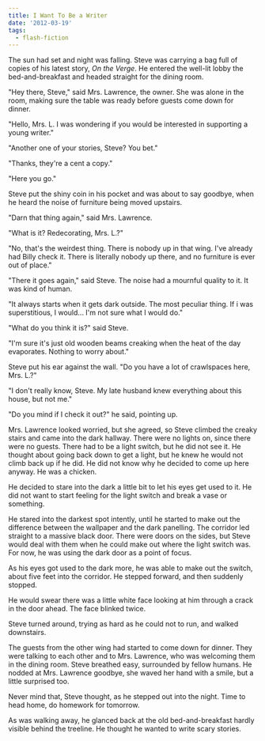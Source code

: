 ```yaml
---
title: I Want To Be a Writer
date: '2012-03-19'
tags:
  - flash-fiction
---
```


The sun had set and night was falling. Steve was carrying a bag full of copies
of his latest story, _On the Verge_. He entered the well-lit lobby the
bed-and-breakfast and headed straight for the dining room.

<!-- truncate -->

"Hey there, Steve," said Mrs. Lawrence, the owner. She was alone in the room,
making sure the table was ready before guests come down for dinner.

"Hello, Mrs. L. I was wondering if you would be interested in supporting a young
writer."

"Another one of your stories, Steve? You bet."

"Thanks, they're a cent a copy."

"Here you go."

Steve put the shiny coin in his pocket and was about to say goodbye, when he
heard the noise of furniture being moved upstairs.

"Darn that thing again," said Mrs. Lawrence.

"What is it? Redecorating, Mrs. L.?"

"No, that's the weirdest thing. There is nobody up in that wing. I've already
had Billy check it. There is literally nobody up there, and no furniture is ever
out of place."

"There it goes again," said Steve. The noise had a mournful quality to it. It
was kind of human.

"It always starts when it gets dark outside. The most peculiar thing. If i was
superstitious, I would... I'm not sure what I would do."

"What do you think it is?" said Steve.

"I'm sure it's just old wooden beams creaking when the heat of the day
evaporates. Nothing to worry about."

Steve put his ear against the wall. "Do you have a lot of crawlspaces here, Mrs.
L.?"

"I don't really know, Steve. My late husband knew everything about this house,
but not me."

"Do you mind if I check it out?" he said, pointing up.

Mrs. Lawrence looked worried, but she agreed, so Steve climbed the creaky stairs
and came into the dark hallway. There were no lights on, since there were no
guests. There had to be a light switch, but he did not see it. He thought about
going back down to get a light, but he knew he would not climb back up if he
did. He did not know why he decided to come up here anyway. He was a chicken.

He decided to stare into the dark a little bit to let his eyes get used to it.
He did not want to start feeling for the light switch and break a vase or
something.

He stared into the darkest spot intently, until he started to make out the
difference between the wallpaper and the dark panelling. The corridor led
straight to a massive black door. There were doors on the sides, but Steve would
deal with them when he could make out where the light switch was. For now, he
was using the dark door as a point of focus.

As his eyes got used to the dark more, he was able to make out the switch, about
five feet into the corridor. He stepped forward, and then suddenly stopped.

He would swear there was a little white face looking at him through a crack in
the door ahead. The face blinked twice.

Steve turned around, trying as hard as he could not to run, and walked
downstairs.

The guests from the other wing had started to come down for dinner. They were
talking to each other and to Mrs. Lawrence, who was welcoming them in the dining
room. Steve breathed easy, surrounded by fellow humans. He nodded at Mrs.
Lawrence goodbye, she waved her hand with a smile, but a little surprised too.

Never mind that, Steve thought, as he stepped out into the night. Time to head
home, do homework for tomorrow.

As was walking away, he glanced back at the old bed-and-breakfast hardly visible
behind the treeline. He thought he wanted to write scary stories.
